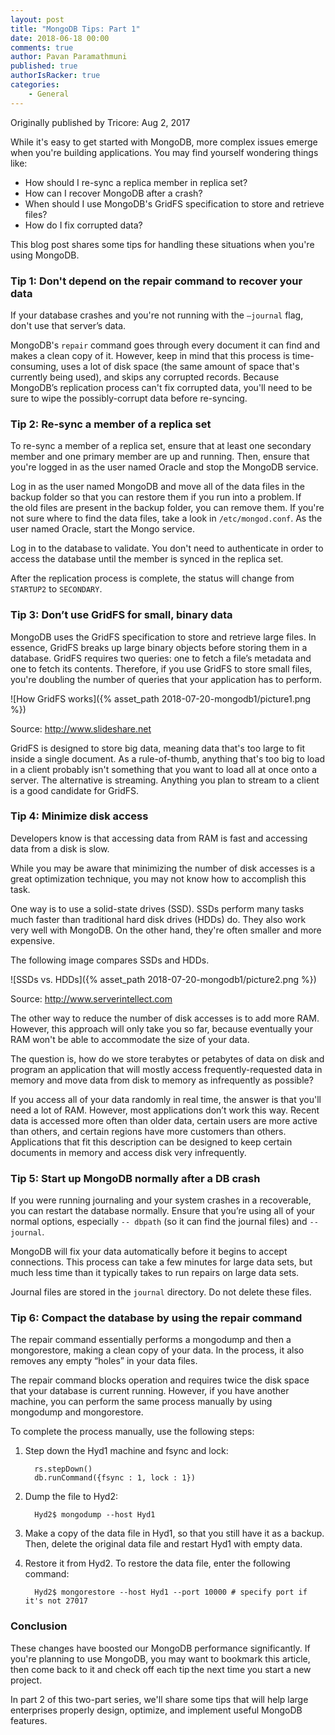 ```yaml
---
layout: post
title: "MongoDB Tips: Part 1"
date: 2018-06-18 00:00
comments: true
author: Pavan Paramathmuni
published: true
authorIsRacker: true
categories:
    - General
---
```


Originally published by Tricore: Aug 2, 2017

While it's easy to get started with MongoDB, more complex issues emerge
when you're building applications. You may find yourself wondering things
like:

- How should I re-sync a replica member in replica set?
- How can I recover MongoDB after a crash?
- When should I use MongoDB's GridFS specification to store and retrieve files?
- How do I fix corrupted data?

This blog post shares some tips for handling these situations when
you're using MongoDB.

<!-- more -->

### Tip 1:  Don't depend on the repair command to recover your data

If your database crashes and you're not running with the ``–journal`` flag,
don't use that server’s data.

MongoDB's ``repair`` command goes through every document it can find and makes
a clean copy of it. However, keep in mind that this process is time-consuming,
uses a lot of disk space (the same amount of space that's currently being
used), and skips any corrupted records. Because MongoDB’s replication process
can't fix corrupted data, you'll need to be sure to wipe the possibly-corrupt
data before re-syncing.

### Tip 2: Re-sync a member of a replica set

To re-sync a member of a replica set, ensure that at least one secondary
member and one primary member are up and running. Then, ensure that you're
logged in as the user named Oracle and stop the MongoDB service.

Log in as the user named MongoDB and move all of the data files in the backup
folder so that you can restore them if you run into a problem. If the old
files are present in the backup folder, you can remove them. If you're not
sure where to find the data files, take a look in ``/etc/mongod.conf``.
As the user named Oracle, start the Mongo service.

Log in to the database to validate. You don't need to authenticate in order to
access the database until the member is synced in the replica set.

After the replication process is complete, the status will change from
``STARTUP2`` to ``SECONDARY``.

### Tip 3:  Don’t use GridFS for small, binary data

MongoDB uses the GridFS specification to store and retrieve large files. In
essence, GridFS breaks up large binary objects before storing them in a
database. GridFS requires two queries: one to fetch a file’s metadata and one
to fetch its contents. Therefore, if you use GridFS to store small files,
you're doubling the number of queries that your application has to perform.  

![How GridFS works]({% asset_path 2018-07-20-mongodb1/picture1.png %})

Source: http://www.slideshare.net

GridFS is designed to store big data, meaning data that's too large to fit
inside a single document. As a rule-of-thumb, anything that's too big to load
in a client probably isn't something that you want to load all at once onto a
server. The alternative is streaming. Anything you plan to stream to a
client is a good candidate for GridFS.

### Tip 4: Minimize disk access

Developers know is that accessing data from RAM is fast and accessing data
from a disk is slow.

While you may be aware that minimizing the number of disk accesses is a great
optimization technique, you may not know how to accomplish this task.

One way is to use a solid-state drives (SSD). SSDs perform many tasks much
faster than traditional hard disk drives (HDDs) do. They also work very well
with MongoDB. On the other hand, they're often smaller and more expensive.

The following image compares SSDs and HDDs.

![SSDs vs. HDDs]({% asset_path 2018-07-20-mongodb1/picture2.png %})

Source: http://www.serverintellect.com

The other way to reduce the number of disk accesses is to add more RAM.
However, this approach will only take you so far, because eventually your RAM
won't be able to accommodate the size of your data.

The question is, how do we store terabytes or petabytes of data on disk and
program an application that will mostly access frequently-requested data in
memory and move data from disk to memory as infrequently as possible?

If you access all of your data randomly in real time, the answer is that
you'll need a lot of RAM. However, most applications don’t work this way.
Recent data is accessed more often than older data, certain users are more
active than others, and certain regions have more customers than others.
Applications that fit this description can be designed to keep certain
documents in memory and access disk very infrequently.

### Tip 5: Start up MongoDB normally after a DB crash

If you were running journaling and your system crashes in a recoverable, you
can restart the database normally. Ensure that you’re using all of your normal
options, especially ``-- dbpath`` (so it can find the journal files) and
``--journal``.  

MongoDB will fix your data automatically before it begins to accept
connections. This process can take a few minutes for large data sets, but much
less time than it typically takes to run repairs on large data sets.

Journal files are stored in the ``journal`` directory. Do not delete these
files.

### Tip 6: Compact the database by using the repair command

The repair command essentially performs a mongodump and then a mongorestore,
making a clean copy of your data. In the process, it also removes any empty
“holes” in your data files.

The repair command blocks operation and requires twice the disk space that
your database is current running. However, if you have another machine, you
can perform the same process manually by using mongodump and mongorestore.

To complete the process manually, use the following steps:

1. Step down the Hyd1 machine and fsync and lock:

         rs.stepDown()
         db.runCommand({fsync : 1, lock : 1})

2. Dump the file to Hyd2:

         Hyd2$ mongodump --host Hyd1

3. Make a copy of the data file in Hyd1, so that you still have it as a
   backup. Then, delete the original data file and restart Hyd1 with empty
   data.

4. Restore it from Hyd2. To restore the data file, enter the following
   command:

         Hyd2$ mongorestore --host Hyd1 --port 10000 # specify port if it's not 27017

### Conclusion

These changes have boosted our MongoDB performance significantly. If you're
planning to use MongoDB, you may want to bookmark this article, then come back
to it and check off each tip the next time you start a new project.

In part 2 of this two-part series, we'll share some tips that will help large
enterprises properly design, optimize, and implement useful MongoDB features.
